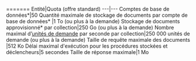 =======
Entité|Quota (offre standard)
---|---
Comptes de base de données*|50
Quantité maximale de stockage de documents par compte de base de données* |1 To (ou plus à la demande)
Stockage de documents approvisionné* par collection|250 Go (ou plus à la demande)
Nombre maximal d’[unités de demande](../articles/documentdb/documentdb-request-units.md) par seconde par collection|250 000 unités de demande (ou plus à la demande)
Taille de requête maximale des documents |512 Ko
Délai maximal d'exécution pour les procédures stockées et déclencheurs|5 secondes
Taille de réponse maximale|1 Mo

<!---HONumber=AcomDC_0525_2016-->